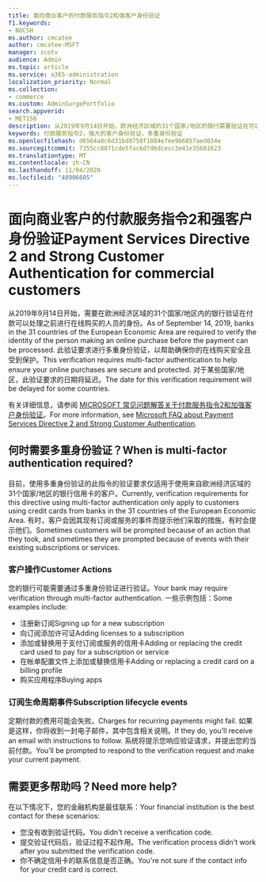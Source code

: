 ```yaml
---
title: 面向商业客户的付款服务指令2和强客户身份验证
f1.keywords:
- NOCSH
ms.author: cmcatee
author: cmcatee-MSFT
manager: scotv
audience: Admin
ms.topic: article
ms.service: o365-administration
localization_priority: Normal
ms.collection:
- commerce
ms.custom: AdminSurgePortfolio
search.appverid:
- MET150
description: 从2019年9月14日开始，欧洲经济区域的31个国家/地区的银行需要验证在可以处理付款之前进行在线购买的人员的身份。
keywords: 付款服务指令2，强大的客户身份验证，多重身份验证
ms.openlocfilehash: d6564a8c6d31bd0758f1084e7ee9b6857aed034e
ms.sourcegitcommit: 7355cc8871cde5fac6d7d6dcecc3e41e35601623
ms.translationtype: MT
ms.contentlocale: zh-CN
ms.lasthandoff: 11/04/2020
ms.locfileid: "48906605"
---
```

# <a name="payment-services-directive-2-and-strong-customer-authentication-for-commercial-customers"></a><span data-ttu-id="7afd3-104">面向商业客户的付款服务指令2和强客户身份验证</span><span class="sxs-lookup"><span data-stu-id="7afd3-104">Payment Services Directive 2 and Strong Customer Authentication for commercial customers</span></span>

<span data-ttu-id="7afd3-105">从2019年9月14日开始，需要在欧洲经济区域的31个国家/地区内的银行验证在付款可以处理之前进行在线购买的人员的身份。</span><span class="sxs-lookup"><span data-stu-id="7afd3-105">As of September 14, 2019, banks in the 31 countries of the European Economic Area are required to verify the identity of the person making an online purchase before the payment can be processed.</span></span> <span data-ttu-id="7afd3-106">此验证要求进行多重身份验证，以帮助确保你的在线购买安全且受到保护。</span><span class="sxs-lookup"><span data-stu-id="7afd3-106">This verification requires multi-factor authentication to help ensure your online purchases are secure and protected.</span></span> <span data-ttu-id="7afd3-107">对于某些国家/地区，此验证要求的日期将延迟。</span><span class="sxs-lookup"><span data-stu-id="7afd3-107">The date for this verification requirement will be delayed for some countries.</span></span>

<span data-ttu-id="7afd3-108">有关详细信息，请参阅 [MICROSOFT 常见问题解答关于付款服务指令2和加强客户身份验证](https://support.microsoft.com/help/4517854/microsoft-account-open-banking-customer-authentication)。</span><span class="sxs-lookup"><span data-stu-id="7afd3-108">For more information, see [Microsoft FAQ about Payment Services Directive 2 and Strong Customer Authentication](https://support.microsoft.com/help/4517854/microsoft-account-open-banking-customer-authentication).</span></span>

## <a name="when-is-multi-factor-authentication-required"></a><span data-ttu-id="7afd3-109">何时需要多重身份验证？</span><span class="sxs-lookup"><span data-stu-id="7afd3-109">When is multi-factor authentication required?</span></span>

<span data-ttu-id="7afd3-110">目前，使用多重身份验证的此指令的验证要求仅适用于使用来自欧洲经济区域的31个国家/地区的银行信用卡的客户。</span><span class="sxs-lookup"><span data-stu-id="7afd3-110">Currently, verification requirements for this directive using multi-factor authentication only apply to customers using credit cards from banks in the 31 countries of the European Economic Area.</span></span> <span data-ttu-id="7afd3-111">有时，客户会因其现有订阅或服务的事件而提示他们采取的措施，有时会提示他们。</span><span class="sxs-lookup"><span data-stu-id="7afd3-111">Sometimes customers will be prompted because of an action that they took, and sometimes they are prompted because of events with their existing subscriptions or services.</span></span>

### <a name="customer-actions"></a><span data-ttu-id="7afd3-112">客户操作</span><span class="sxs-lookup"><span data-stu-id="7afd3-112">Customer Actions</span></span>

<span data-ttu-id="7afd3-113">您的银行可能需要通过多重身份验证进行验证。</span><span class="sxs-lookup"><span data-stu-id="7afd3-113">Your bank may require verification through multi-factor authentication.</span></span> <span data-ttu-id="7afd3-114">一些示例包括：</span><span class="sxs-lookup"><span data-stu-id="7afd3-114">Some examples include:</span></span>
- <span data-ttu-id="7afd3-115">注册新订阅</span><span class="sxs-lookup"><span data-stu-id="7afd3-115">Signing up for a new subscription</span></span>
- <span data-ttu-id="7afd3-116">向订阅添加许可证</span><span class="sxs-lookup"><span data-stu-id="7afd3-116">Adding licenses to a subscription</span></span>
- <span data-ttu-id="7afd3-117">添加或替换用于支付订阅或服务的信用卡</span><span class="sxs-lookup"><span data-stu-id="7afd3-117">Adding or replacing the credit card used to pay for a subscription or service</span></span>
- <span data-ttu-id="7afd3-118">在帐单配置文件上添加或替换信用卡</span><span class="sxs-lookup"><span data-stu-id="7afd3-118">Adding or replacing a credit card on a billing profile</span></span>
- <span data-ttu-id="7afd3-119">购买应用程序</span><span class="sxs-lookup"><span data-stu-id="7afd3-119">Buying apps</span></span>

### <a name="subscription-lifecycle-events"></a><span data-ttu-id="7afd3-120">订阅生命周期事件</span><span class="sxs-lookup"><span data-stu-id="7afd3-120">Subscription lifecycle events</span></span>

<span data-ttu-id="7afd3-121">定期付款的费用可能会失败。</span><span class="sxs-lookup"><span data-stu-id="7afd3-121">Charges for recurring payments might fail.</span></span> <span data-ttu-id="7afd3-122">如果是这样，你将收到一封电子邮件，其中包含相关说明。</span><span class="sxs-lookup"><span data-stu-id="7afd3-122">If they do, you’ll receive an email with instructions to follow.</span></span> <span data-ttu-id="7afd3-123">系统将提示您响应验证请求，并提出您的当前付款。</span><span class="sxs-lookup"><span data-stu-id="7afd3-123">You’ll be prompted to respond to the verification request and make your current payment.</span></span>

## <a name="need-more-help"></a><span data-ttu-id="7afd3-124">需要更多帮助吗？</span><span class="sxs-lookup"><span data-stu-id="7afd3-124">Need more help?</span></span>

<span data-ttu-id="7afd3-125">在以下情况下，您的金融机构是最佳联系：</span><span class="sxs-lookup"><span data-stu-id="7afd3-125">Your financial institution is the best contact for these scenarios:</span></span>
- <span data-ttu-id="7afd3-126">您没有收到验证代码。</span><span class="sxs-lookup"><span data-stu-id="7afd3-126">You didn't receive a verification code.</span></span>  
- <span data-ttu-id="7afd3-127">提交验证代码后，验证过程不起作用。</span><span class="sxs-lookup"><span data-stu-id="7afd3-127">The verification process didn't work after you submitted the verification code.</span></span>
- <span data-ttu-id="7afd3-128">你不确定信用卡的联系信息是否正确。</span><span class="sxs-lookup"><span data-stu-id="7afd3-128">You're not sure if the contact info for your credit card is correct.</span></span>
